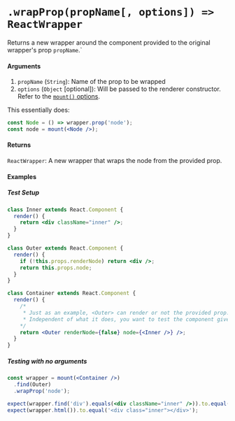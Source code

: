 # `.wrapProp(propName[, options]) => ReactWrapper`

Returns a new wrapper around the component provided to the original wrapper's prop `propName`.`

#### Arguments

1. `propName` (`String`): Name of the prop to be wrapped
1. `options` (`Object` [optional]): Will be passed to the renderer constructor.
   Refer to the [`mount()` options](https://enzymejs.github.io/enzyme/docs/api/mount.html#arguments).

This essentially does:

```jsx
const Node = () => wrapper.prop('node');
const node = mount(<Node />);
```

#### Returns

`ReactWrapper`: A new wrapper that wraps the node from the provided prop.

#### Examples

##### Test Setup

```jsx
class Inner extends React.Component {
  render() {
    return <div className="inner" />;
  }
}

class Outer extends React.Component {
  render() {
    if (!this.props.renderNode) return <div />;
    return this.props.node;
  }
}

class Container extends React.Component {
  render() {
    /*
     * Just as an example, <Outer> can render or not the provided prop.
     * Independent of what it does, you want to test the component given to node.
    */
    return <Outer renderNode={false} node={<Inner />} />;
  }
}
```

##### Testing with no arguments

```jsx
const wrapper = mount(<Container />)
  .find(Outer)
  .wrapProp('node');

expect(wrapper.find('div').equals(<div className="inner" />)).to.equal(true);
expect(wrapper.html()).to.equal('<div class="inner"></div>');
```
